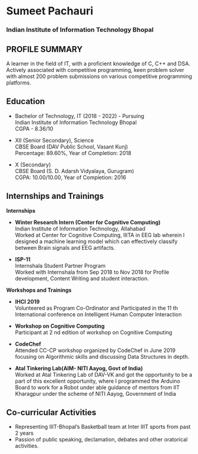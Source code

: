 # Sumeet Pachauri
### Indian Institute of Information Technology Bhopal


## PROFILE SUMMARY	

A learner in the field of IT, with a
proficient knowledge of C, C++ and
DSA. Actively associated with
competitive programming, keen
problem solver with almost 200
problem submissions on various
competitive programming platforms.

## Education

- Bachelor of Technology, IT (2018 - 2022) - Pursuing   
  Indian Institute of Information Technology Bhopal  
  CGPA - 8.36/10

- XII (Senior Secondary), Science	  
  CBSE Board (DAV Public School, Vasant Kunj)  
  Percentage: 89.60%, Year of Completion: 2018

- X (Secondary)  
  CBSE Board (S. D. Adarsh Vidyalaya, Gurugram)  
  CGPA: 10.00/10.00, Year of Completion: 2016

## Internships and Trainings 

**Internships**

- **Winter Research Intern (Center for Cognitive Computing)**  
  Indian Institute of Information Technology, Allahabad  
  Worked at Center for Cognitive Computing, IIITA in EEG lab wherein I designed a machine learning model which can effectively classify between Brain signals and EEG artifacts.  
  
- **ISP-11**  
  Internshala Student Partner Program    
  Worked with Internshala from Sep 2018 to Nov 2018 for Profile
development, Content Writing and student interaction.

**Workshops and Trainings**  

- **IHCI 2019**  
Volunteered as Program Co-Ordinator and Participated in the 11 th
International conference on Intelligent Human Computer Interaction

- **Workshop on Cognitive Computing**     
Participant at 2 nd edition of workshop on Cognitive Computing

- **CodeChef**  
Attended CC-CP workshop organized by CodeChef in June 2019
focusing on Algorithmic skills and discussing Data Structures in depth.

- **Atal Tinkering Lab(AIM- NITI Aayog, Govt of India)**  
Worked at Atal Tinkering Lab of DAV-VK and got the opportunity to be a part of this excellent opportunity, where I programmed the Arduino Board to work for a Robot under able guidance of mentors from IIT Kharagpur under the scheme of NITI Aayog, Government of India

## Co-curricular Activities  

- Representing IIIT-Bhopal’s Basketball team at Inter IIIT sports from past 2
years  
- Passion of public speaking, declamation, debates and other
oratorical activities.

